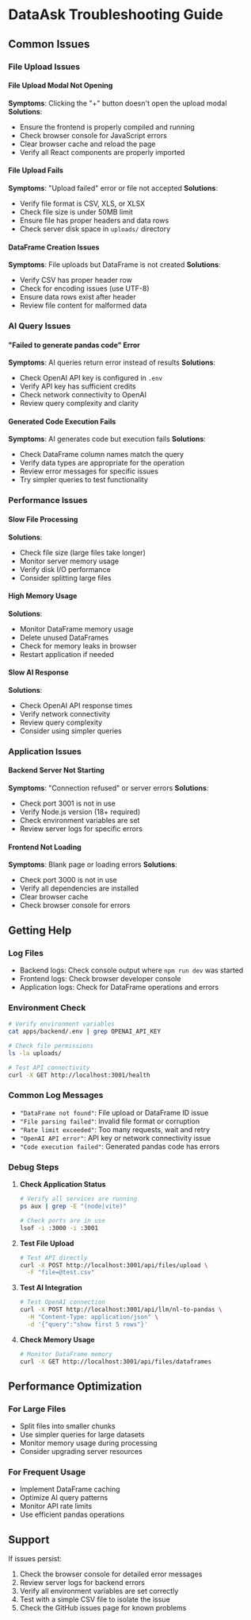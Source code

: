 # DataAsk Troubleshooting Guide

## Common Issues

### File Upload Issues

#### File Upload Modal Not Opening
**Symptoms**: Clicking the "+" button doesn't open the upload modal
**Solutions**:
- Ensure the frontend is properly compiled and running
- Check browser console for JavaScript errors
- Clear browser cache and reload the page
- Verify all React components are properly imported

#### File Upload Fails
**Symptoms**: "Upload failed" error or file not accepted
**Solutions**:
- Verify file format is CSV, XLS, or XLSX
- Check file size is under 50MB limit
- Ensure file has proper headers and data rows
- Check server disk space in `uploads/` directory

#### DataFrame Creation Issues
**Symptoms**: File uploads but DataFrame is not created
**Solutions**:
- Verify CSV has proper header row
- Check for encoding issues (use UTF-8)
- Ensure data rows exist after header
- Review file content for malformed data

### AI Query Issues

#### "Failed to generate pandas code" Error
**Symptoms**: AI queries return error instead of results
**Solutions**:
- Check OpenAI API key is configured in `.env`
- Verify API key has sufficient credits
- Check network connectivity to OpenAI
- Review query complexity and clarity

#### Generated Code Execution Fails
**Symptoms**: AI generates code but execution fails
**Solutions**:
- Check DataFrame column names match the query
- Verify data types are appropriate for the operation
- Review error messages for specific issues
- Try simpler queries to test functionality

### Performance Issues

#### Slow File Processing
**Solutions**:
- Check file size (large files take longer)
- Monitor server memory usage
- Verify disk I/O performance
- Consider splitting large files

#### High Memory Usage
**Solutions**:
- Monitor DataFrame memory usage
- Delete unused DataFrames
- Check for memory leaks in browser
- Restart application if needed

#### Slow AI Response
**Solutions**:
- Check OpenAI API response times
- Verify network connectivity
- Review query complexity
- Consider using simpler queries

### Application Issues

#### Backend Server Not Starting
**Symptoms**: "Connection refused" or server errors
**Solutions**:
- Check port 3001 is not in use
- Verify Node.js version (18+ required)
- Check environment variables are set
- Review server logs for specific errors

#### Frontend Not Loading
**Symptoms**: Blank page or loading errors
**Solutions**:
- Check port 3000 is not in use
- Verify all dependencies are installed
- Clear browser cache
- Check browser console for errors

## Getting Help

### Log Files
- Backend logs: Check console output where `npm run dev` was started
- Frontend logs: Check browser developer console
- Application logs: Check for DataFrame operations and errors

### Environment Check
```bash
# Verify environment variables
cat apps/backend/.env | grep OPENAI_API_KEY

# Check file permissions
ls -la uploads/

# Test API connectivity
curl -X GET http://localhost:3001/health
```

### Common Log Messages
- `"DataFrame not found"`: File upload or DataFrame ID issue
- `"File parsing failed"`: Invalid file format or corruption
- `"Rate limit exceeded"`: Too many requests, wait and retry
- `"OpenAI API error"`: API key or network connectivity issue
- `"Code execution failed"`: Generated pandas code has errors

### Debug Steps

1. **Check Application Status**
   ```bash
   # Verify all services are running
   ps aux | grep -E "(node|vite)"
   
   # Check ports are in use
   lsof -i :3000 -i :3001
   ```

2. **Test File Upload**
   ```bash
   # Test API directly
   curl -X POST http://localhost:3001/api/files/upload \
     -F "file=@test.csv"
   ```

3. **Test AI Integration**
   ```bash
   # Test OpenAI connection
   curl -X POST http://localhost:3001/api/llm/nl-to-pandas \
     -H "Content-Type: application/json" \
     -d '{"query":"show first 5 rows"}'
   ```

4. **Check Memory Usage**
   ```bash
   # Monitor DataFrame memory
   curl -X GET http://localhost:3001/api/files/dataframes
   ```

## Performance Optimization

### For Large Files
- Split files into smaller chunks
- Use simpler queries for large datasets
- Monitor memory usage during processing
- Consider upgrading server resources

### For Frequent Usage
- Implement DataFrame caching
- Optimize AI query patterns
- Monitor API rate limits
- Use efficient pandas operations

## Support

If issues persist:
1. Check the browser console for detailed error messages
2. Review server logs for backend errors
3. Verify all environment variables are set correctly
4. Test with a simple CSV file to isolate the issue
5. Check the GitHub issues page for known problems
